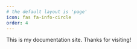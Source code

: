 ```yaml
---
# the default layout is 'page'
icon: fas fa-info-circle
order: 4
---
```


This is my documentation site. Thanks for visiting!